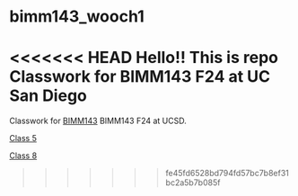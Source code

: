 # bimm143_wooch1
<<<<<<< HEAD
Hello!!  This is repo Classwork for BIMM143 F24 at UC San Diego
=======
Classwork for [BIMM143](https://github.com/woochie/bimm143_wooch1/blob/main/README.md) BIMM143 F24 at UCSD.

[Class 5]("Class05")



[Class 8](https://github.com/woochie/bimm143_wooch1/tree/main/Class08)





>>>>>>> fe45fd6528bd794fd57bc7b8ef31bc2a5b7b085f
